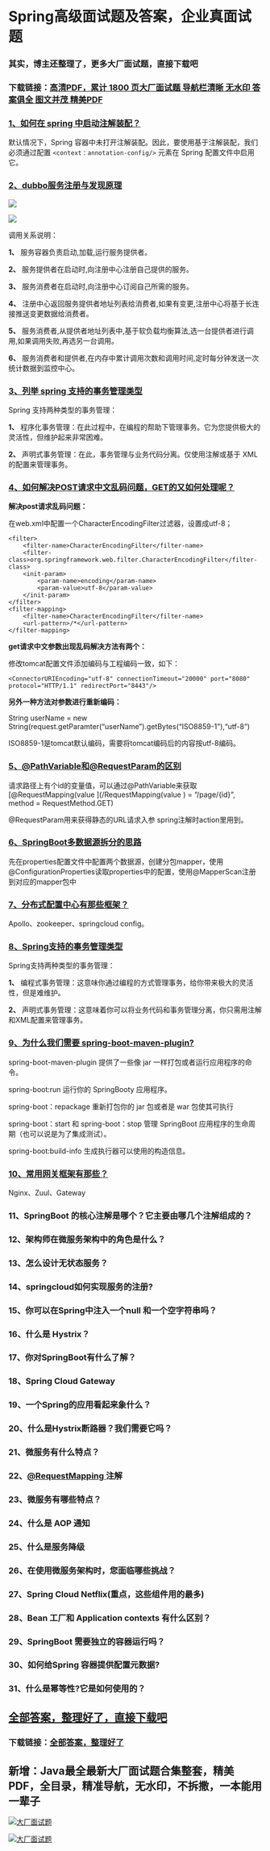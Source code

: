 # Spring高级面试题及答案，企业真面试题

### 其实，博主还整理了，更多大厂面试题，直接下载吧

### 下载链接：[高清PDF，累计 1800 页大厂面试题  导航栏清晰 无水印  答案俱全 图文并茂  精美PDF](https://github.com/liantengda/JavaEngineerBooks/blob/master/docs/index.md)



### [1、如何在 spring 中启动注解装配？](https://github.com/liantengda/JavaEngineerBooks/blob/master/docs/Spring/Spring高级面试题及答案，企业真面试题.md#1如何在-spring-中启动注解装配)  


默认情况下，Spring 容器中未打开注解装配。因此，要使用基于注解装配，我们必须通过配置 `<context：annotation-config/>` 元素在 Spring 配置文件中启用它。


### [2、dubbo服务注册与发现原理](https://github.com/liantengda/JavaEngineerBooks/blob/master/docs/Spring/Spring高级面试题及答案，企业真面试题.md#2dubbo服务注册与发现原理)  


![](http://shasengbufa.com/dubbo_register.png)

![](http://shasengbufa.com/eureka3.png)

调⽤关系说明：

**1、** 服务容器负责启动,加载,运⾏服务提供者。

**2、** 服务提供者在启动时,向注册中⼼注册⾃⼰提供的服务。

**3、** 服务消费者在启动时,向注册中⼼订阅⾃⼰所需的服务。

**4、** 注册中⼼返回服务提供者地址列表给消费者,如果有变更,注册中⼼将基于⻓连接推送变更数据给消费者。

**5、** 服务消费者,从提供者地址列表中,基于软负载均衡算法,选⼀台提供者进⾏调⽤,如果调⽤失败,再选另⼀台调⽤。

**6、** 服务消费者和提供者,在内存中累计调⽤次数和调⽤时间,定时每分钟发送⼀次统计数据到监控中⼼。


### [3、列举 spring 支持的事务管理类型](https://github.com/liantengda/JavaEngineerBooks/blob/master/docs/Spring/Spring高级面试题及答案，企业真面试题.md#3列举-spring-支持的事务管理类型)  


Spring 支持两种类型的事务管理：

**1、** 程序化事务管理：在此过程中，在编程的帮助下管理事务。它为您提供极大的灵活性，但维护起来非常困难。

**2、** 声明式事务管理：在此，事务管理与业务代码分离。仅使用注解或基于 XML 的配置来管理事务。


### [4、如何解决POST请求中文乱码问题，GET的又如何处理呢？](https://github.com/liantengda/JavaEngineerBooks/blob/master/docs/Spring/Spring高级面试题及答案，企业真面试题.md#4如何解决post请求中文乱码问题get的又如何处理呢)  


**解决post请求乱码问题：**

在web.xml中配置一个CharacterEncodingFilter过滤器，设置成utf-8；

```
<filter>
    <filter-name>CharacterEncodingFilter</filter-name>
    <filter-class>org.springframework.web.filter.CharacterEncodingFilter</filter-class>
    <init-param>
        <param-name>encoding</param-name>
        <param-value>utf-8</param-value>
    </init-param>
</filter>
<filter-mapping>
    <filter-name>CharacterEncodingFilter</filter-name>
    <url-pattern>/*</url-pattern>
</filter-mapping>
```

**get请求中文参数出现乱码解决方法有两个：**

修改tomcat配置文件添加编码与工程编码一致，如下：

```
<ConnectorURIEncoding="utf-8" connectionTimeout="20000" port="8080" protocol="HTTP/1.1" redirectPort="8443"/>
```

**另外一种方法对参数进行重新编码：**

String userName = new String(request.getParamter(“userName”).getBytes(“ISO8859-1”),“utf-8”)

ISO8859-1是tomcat默认编码，需要将tomcat编码后的内容按utf-8编码。


### [5、@PathVariable和@RequestParam的区别](https://github.com/liantengda/JavaEngineerBooks/blob/master/docs/Spring/Spring高级面试题及答案，企业真面试题.md#5@pathvariable和@requestparam的区别)  


请求路径上有个id的变量值，可以通过@PathVariable来获取 [@RequestMapping(value ](/RequestMapping(value ) = “/page/{id}”, method = RequestMethod.GET)

@RequestParam用来获得静态的URL请求入参 spring注解时action里用到。


### [6、SpringBoot多数据源拆分的思路](https://github.com/liantengda/JavaEngineerBooks/blob/master/docs/Spring/Spring高级面试题及答案，企业真面试题.md#6springboot多数据源拆分的思路)  


先在properties配置文件中配置两个数据源，创建分包mapper，使用@ConfigurationProperties读取properties中的配置，使用@MapperScan注册到对应的mapper包中


### [7、分布式配置中心有那些框架？](https://github.com/liantengda/JavaEngineerBooks/blob/master/docs/Spring/Spring高级面试题及答案，企业真面试题.md#7分布式配置中心有那些框架)  


Apollo、zookeeper、springcloud config。


### [8、Spring支持的事务管理类型](https://github.com/liantengda/JavaEngineerBooks/blob/master/docs/Spring/Spring高级面试题及答案，企业真面试题.md#8spring支持的事务管理类型)  


Spring支持两种类型的事务管理：

**1、** 编程式事务管理：这意味你通过编程的方式管理事务，给你带来极大的灵活性，但是难维护。

**2、** 声明式事务管理：这意味着你可以将业务代码和事务管理分离，你只需用注解和XML配置来管理事务。


### [9、为什么我们需要 spring-boot-maven-plugin?](https://github.com/liantengda/JavaEngineerBooks/blob/master/docs/Spring/Spring高级面试题及答案，企业真面试题.md#9为什么我们需要-spring-boot-maven-plugin)  


spring-boot-maven-plugin 提供了一些像 jar 一样打包或者运行应用程序的命令。

spring-boot:run 运行你的 SpringBooty 应用程序。

spring-boot：repackage 重新打包你的 jar 包或者是 war 包使其可执行

spring-boot：start 和 spring-boot：stop 管理 SpringBoot 应用程序的生命周期（也可以说是为了集成测试）。

spring-boot:build-info 生成执行器可以使用的构造信息。


### [10、常用网关框架有那些？](https://github.com/liantengda/JavaEngineerBooks/blob/master/docs/Spring/Spring高级面试题及答案，企业真面试题.md#10常用网关框架有那些)  


Nginx、Zuul、Gateway


### 11、SpringBoot 的核心注解是哪个？它主要由哪几个注解组成的？
### 12、架构师在微服务架构中的角色是什么？
### 13、怎么设计无状态服务？
### 14、springcloud如何实现服务的注册?
### 15、你可以在Spring中注入一个null 和一个空字符串吗？
### 16、什么是 Hystrix？
### 17、你对SpringBoot有什么了解？
### 18、Spring Cloud Gateway
### 19、一个Spring的应用看起来象什么？
### 20、什么是Hystrix断路器？我们需要它吗？
### 21、微服务有什么特点？
### 22、[@RequestMapping ](/RequestMapping ) 注解
### 23、微服务有哪些特点？
### 24、什么是 AOP 通知
### 25、什么是服务降级
### 26、在使用微服务架构时，您面临哪些挑战？
### 27、Spring Cloud Netflix(重点，这些组件用的最多)
### 28、Bean 工厂和 Application contexts 有什么区别？
### 29、SpringBoot 需要独立的容器运行吗？
### 30、如何给Spring 容器提供配置元数据?
### 31、什么是幂等性?它是如何使用的？




## [全部答案，整理好了，直接下载吧](https://github.com/liantengda/JavaEngineerBooks/blob/master/docs/daan.md)

### 下载链接：[全部答案，整理好了](https://github.com/liantengda/JavaEngineerBooks/blob/master/docs/daan.md)




## 新增：Java最全最新大厂面试题合集整套，精美PDF，全目录，精准导航，无水印，不拆撒，一本能用一辈子

[![大厂面试题](http://shasengbufa.com/1.jpg "叶子创业记")](http://shasengbufa.com/wechat.jpg "叶子创业记")

[![大厂面试题](http://shasengbufa.com/wechat.jpg "叶子创业记")](http://shasengbufa.com/wechat.jpg "叶子创业记")
